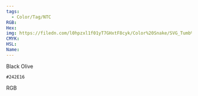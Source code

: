 ```yaml
---
tags:
  - Color/Tag/NTC
RGB:
Hex:
img: https://filedn.com/l0hpzxl1f01yT7GHxtF8cyk/Color%20Snake/SVG_Tumb%20Mass%20No%20Name/242E16.svg
CMYK:
HSL:
Name:
---
```

Black Olive
```palette
#242E16
```
RGB
